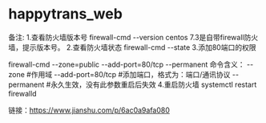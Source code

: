 # happytrans_web
备注:
1.查看防火墙版本号
firewall-cmd --version
centos 7.3是自带firewall防火墙，提示版本号。
2.查看防火墙状态
firewall-cmd --state
3.添加80端口的权限

firewall-cmd --zone=public --add-port=80/tcp --permanent
命令含义：
--zone #作用域
--add-port=80/tcp #添加端口，格式为：端口/通讯协议
--permanent #永久生效，没有此参数重启后失效
4.重启防火墙
systemctl restart firewalld

链接：https://www.jianshu.com/p/6ac0a9afa080
